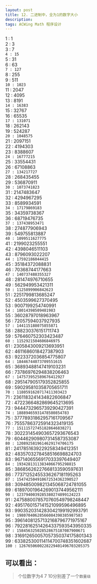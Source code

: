 ```yaml
---
layout: post
title: 12. 二进制中，全为1的数字大小
description: 
tags: ACWing Math 程序设计
---
```


1 : 1 <br/>
2 : 3 <br/>
3 : 7 <br/>
`4 : 15` <br/>
5 : 31 <br/>
6 : 63 <br/>
`7 : 127` <br/>
8 : 255 <br/>
9 : 511 <br/>
`10 : 1023` <br/>
11 : 2047 <br/>
12 : 4095 <br/>
13 : 8191 <br/>
`14 : 16383` <br/>
15 : 32767 <br/>
16 : 65535 <br/>
`17 : 131071` <br/>
18 : 262143 <br/>
19 : 524287 <br/>
`20 : 1048575` <br/>
21 : 2097151 <br/>
22 : 4194303 <br/>
23 : 8388607 <br/>
`24 : 16777215` <br/>
25 : 33554431 <br/>
26 : 67108863 <br/>
`27 : 134217727` <br/>
28 : 268435455 <br/>
29 : 536870911 <br/>
`30 : 1073741823` <br/>
31 : 2147483647 <br/>
32 : 4294967295 <br/>
33 : 8589934591 <br/>
`34 : 17179869183` <br/>
35 : 34359738367 <br/>
36 : 68719476735 <br/>
`37 : 137438953471` <br/>
38 : 274877906943 <br/>
39 : 549755813887 <br/>
`40 : 1099511627775` <br/>
41 : 2199023255551 <br/>
42 : 4398046511103 <br/>
43 : 8796093022207 <br/>
`44 : 17592186044415` <br/>
45 : 35184372088831 <br/>
46 : 70368744177663 <br/>
`47 : 140737488355327` <br/>
48 : 281474976710655 <br/>
49 : 562949953421311 <br/>
`50 : 1125899906842623` <br/>
51 : 2251799813685247 <br/>
52 : 4503599627370495 <br/>
53 : 9007199254740991 <br/>
`54 : 18014398509481983` <br/>
55 : 36028797018963967 <br/>
56 : 72057594037927935 <br/>
`57 : 144115188075855871` <br/>
58 : 288230376151711743 <br/>
59 : 576460752303423487 <br/>
`60 : 1152921504606846975` <br/>
61 : 2305843009213693951 <br/>
62 : 4611686018427387903 <br/>
63 : 9223372036854775807 <br/>
`64 : 18446744073709551615` <br/>
65 : 36893488147419103231 <br/>
66 : 73786976294838206463 <br/>
`67 : 147573952589676412927` <br/>
68 : 295147905179352825855 <br/>
69 : 590295810358705651711 <br/>
`70 : 1180591620717411303423` <br/>
71 : 2361183241434822606847 <br/>
72 : 4722366482869645213695 <br/>
73 : 9444732965739290427391 <br/>
`74 : 18889465931478580854783` <br/>
75 : 37778931862957161709567 <br/>
76 : 75557863725914323419135 <br/>
`77 : 151115727451828646838271` <br/>
78 : 302231454903657293676543 <br/>
79 : 604462909807314587353087 <br/>
`80 : 1208925819614629174706175` <br/>
81 : 2417851639229258349412351 <br/>
82 : 4835703278458516698824703 <br/>
83 : 9671406556917033397649407 <br/>
`84 : 19342813113834066795298815` <br/>
85 : 38685626227668133590597631 <br/>
86 : 77371252455336267181195263 <br/>
`87 : 154742504910672534362390527` <br/>
88 : 309485009821345068724781055 <br/>
89 : 618970019642690137449562111 <br/>
`90 : 1237940039285380274899124223` <br/>
91 : 2475880078570760549798248447 <br/>
92 : 4951760157141521099596496895 <br/>
93 : 9903520314283042199192993791 <br/>
`94 : 19807040628566084398385987583` <br/>
95 : 39614081257132168796771975167 <br/>
96 : 79228162514264337593543950335 <br/>
`97 : 158456325028528675187087900671` <br/>
98 : 316912650057057350374175801343 <br/>
99 : 633825300114114700748351602687 <br/>
`100 : 1267650600228229401496703205375` <br/>

## 可以看出：
> 个位数字为4 7 10分别差了一个`数量级`